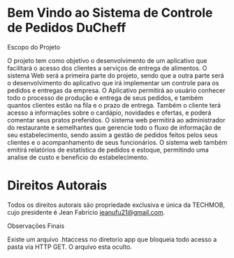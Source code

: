 
# Bem Vindo ao Sistema de Controle de Pedidos DuCheff

Escopo do Projeto

O projeto tem como objetivo o desenvolvimento de um aplicativo que facilitará o acesso dos clientes a serviços de entrega de alimentos. O sistema Web será a primeira parte do projeto, sendo que a outra parte será o desenvolvimento do aplicativo que irá implementar um controle para os pedidos e entregas da empresa.
O Aplicativo permitirá ao usuário conhecer todo o processo de produção e entrega de seus pedidos, e também quantos clientes estão na fila e o prazo de entrega. Também o cliente terá acesso a informações sobre o cardápio, novidades e ofertas, e poderá comentar seus pratos preferidos.
O sistema web permitirá ao administrador do restaurante e semelhantes que gerencie todo o fluxo de informação de seu estabelecimento, sendo assim a gestão de pedidos feitos pelos seus clientes e o acompanhamento de seus funcionários. O sistema web também emitirá relatórios de estatística de pedidos e estoque, permitindo uma analise de custo e beneficio do estabelecimento.

# Direitos Autorais

Todos os direitos autorais são propriedade exclusiva e única da TECHMOB, cujo presidente
é Jean Fabricio <jeanufu21@gmail.com>.

Observações Finais

Existe um arquivo .htaccess no diretorio app que bloqueia todo acesso a pasta via
HTTP GET. O arquivo esta oculto.


